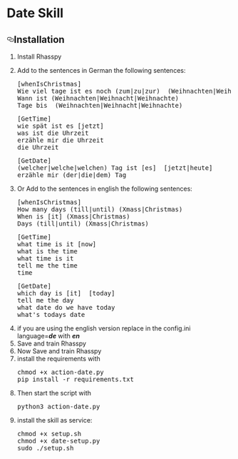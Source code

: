 # Date Skill

<h2><a id="user-content-installation" class="anchor" aria-hidden="true" href="#installation"><svg class="octicon octicon-link" viewBox="0 0 16 16" version="1.1" width="16" height="16" aria-hidden="true"><path fill-rule="evenodd" d="M4 9h1v1H4c-1.5 0-3-1.69-3-3.5S2.55 3 4 3h4c1.45 0 3 1.69 3 3.5 0 1.41-.91 2.72-2 3.25V8.59c.58-.45 1-1.27 1-2.09C10 5.22 8.98 4 8 4H4c-.98 0-2 1.22-2 2.5S3 9 4 9zm9-3h-1v1h1c1 0 2 1.22 2 2.5S13.98 12 13 12H9c-.98 0-2-1.22-2-2.5 0-.83.42-1.64 1-2.09V6.25c-1.09.53-2 1.84-2 3.25C6 11.31 7.55 13 9 13h4c1.45 0 3-1.69 3-3.5S14.5 6 13 6z"></path></svg></a>Installation</h2>
<ol>
<li>Install Rhasspy</li>
<li>
<p>Add to the sentences in German the following sentences:</p>
<pre>[whenIsChristmas]
Wie viel tage ist es noch (zum|zu|zur)  (Weihnachten|Weihnacht|Weihnachte)
Wann ist (Weihnachten|Weihnacht|Weihnachte)
Tage bis  (Weihnachten|Weihnacht|Weihnachte)</pre>
<pre>
[GetTime]
wie spät ist es [jetzt]
was ist die Uhrzeit
erzähle mir die Uhrzeit
die Uhrzeit</pre>
<pre>
[GetDate]
(welcher|welche|welchen) Tag ist [es]  [jetzt|heute]
erzähle mir (der|die|dem) Tag</pre>
</li>
<li>
<p>Or Add to the sentences in english the following sentences:</p>
<pre>[whenIsChristmas]
How many days (till|until) (Xmass|Christmas)
When is [it] (Xmass|Christmas)
Days (till|until) (Xmass|Christmas)</pre>
<pre>
[GetTime]
what time is it [now]
what is the time
what time is it
tell me the time
time</pre>
<pre>[GetDate]
which day is [it]  [today]
tell me the day
what date do we have today
what's todays date
</pre></li>
<li>if you are using the english version replace in the config.ini language=<i><b>de</b></i> with <i><b>en</b></i>
<li>Save and train Rhasspy
<li>Now Save and train Rhasspy
<li>install the requirements with
<pre>chmod +x action-date.py
pip install -r requirements.txt</pre>
<li>Then start the script with 
<pre>python3 action-date.py</pre> 

<li>install the skill as service:
<pre>
chmod +x setup.sh
chmod +x date-setup.py
sudo ./setup.sh
</pre></li>
